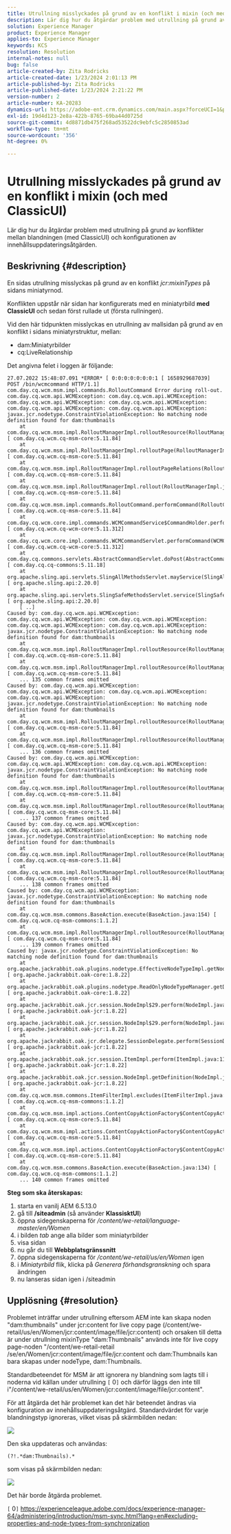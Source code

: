 ```yaml
---
title: Utrullning misslyckades på grund av en konflikt i mixin (och med ClassicUI)
description: Lär dig hur du åtgärdar problem med utrullning på grund av en konflikt i blandningen (med ClassicUI)
solution: Experience Manager
product: Experience Manager
applies-to: Experience Manager
keywords: KCS
resolution: Resolution
internal-notes: null
bug: false
article-created-by: Zita Rodricks
article-created-date: 1/23/2024 2:01:13 PM
article-published-by: Zita Rodricks
article-published-date: 1/23/2024 2:21:22 PM
version-number: 2
article-number: KA-20283
dynamics-url: https://adobe-ent.crm.dynamics.com/main.aspx?forceUCI=1&pagetype=entityrecord&etn=knowledgearticle&id=13e33cd9-f7b9-ee11-a569-6045bd006b3d
exl-id: 19d4d123-2e8a-422b-8765-69ba44d0725d
source-git-commit: 4d8871db475f268ad53522dc9ebfc5c2850853ad
workflow-type: tm+mt
source-wordcount: '356'
ht-degree: 0%

---
```


# Utrullning misslyckades på grund av en konflikt i mixin (och med ClassicUI)


Lär dig hur du åtgärdar problem med utrullning på grund av konflikter mellan blandningen (med ClassicUI) och konfigurationen av innehållsuppdateringsåtgärden.

## Beskrivning {#description}


En sidas utrullning misslyckas på grund av en konflikt *jcr:mixinTypes* på sidans miniatyrnod.

Konflikten uppstår när sidan har konfigurerats med en miniatyrbild <b>med ClassicUI</b> och sedan först rullade ut (första rullningen).

Vid den här tidpunkten misslyckas en utrullning av mallsidan på grund av en konflikt i sidans miniatyrstruktur, mellan:

- dam:Miniatyrbilder
- cq:LiveRelationship


Det angivna felet i loggen är följande:


```
27.07.2022 15:48:07.091 *ERROR* [ 0:0:0:0:0:0:0:1 [ 1658929687039]  POST /bin/wcmcommand HTTP/1.1]  com.day.cq.wcm.msm.impl.commands.RolloutCommand Error during roll-out.
com.day.cq.wcm.api.WCMException: com.day.cq.wcm.api.WCMException: com.day.cq.wcm.api.WCMException: com.day.cq.wcm.api.WCMException: com.day.cq.wcm.api.WCMException: com.day.cq.wcm.api.WCMException: javax.jcr.nodetype.ConstraintViolationException: No matching node definition found for dam:thumbnails
    at com.day.cq.wcm.msm.impl.RolloutManagerImpl.rolloutResource(RolloutManagerImpl.java:824) [ com.day.cq.wcm.cq-msm-core:5.11.84] 
    at com.day.cq.wcm.msm.impl.RolloutManagerImpl.rolloutPage(RolloutManagerImpl.java:693) [ com.day.cq.wcm.cq-msm-core:5.11.84] 
    at com.day.cq.wcm.msm.impl.RolloutManagerImpl.rolloutPageRelations(RolloutManagerImpl.java:624) [ com.day.cq.wcm.cq-msm-core:5.11.84] 
    at com.day.cq.wcm.msm.impl.RolloutManagerImpl.rollout(RolloutManagerImpl.java:515) [ com.day.cq.wcm.cq-msm-core:5.11.84] 
    at com.day.cq.wcm.msm.impl.commands.RolloutCommand.performCommand(RolloutCommand.java:153) [ com.day.cq.wcm.cq-msm-core:5.11.84] 
    at com.day.cq.wcm.core.impl.commands.WCMCommandService$CommandHolder.performCommand(WCMCommandService.java:178) [ com.day.cq.wcm.cq-wcm-core:5.11.312] 
    at com.day.cq.wcm.core.impl.commands.WCMCommandServlet.performCommand(WCMCommandServlet.java:120) [ com.day.cq.wcm.cq-wcm-core:5.11.312] 
    at com.day.cq.commons.servlets.AbstractCommandServlet.doPost(AbstractCommandServlet.java:49) [ com.day.cq.cq-commons:5.11.18] 
    at org.apache.sling.api.servlets.SlingAllMethodsServlet.mayService(SlingAllMethodsServlet.java:146) [ org.apache.sling.api:2.20.0] 
    at org.apache.sling.api.servlets.SlingSafeMethodsServlet.service(SlingSafeMethodsServlet.java:342) [ org.apache.sling.api:2.20.0] 
    [ ..] 
Caused by: com.day.cq.wcm.api.WCMException: com.day.cq.wcm.api.WCMException: com.day.cq.wcm.api.WCMException: com.day.cq.wcm.api.WCMException: com.day.cq.wcm.api.WCMException: javax.jcr.nodetype.ConstraintViolationException: No matching node definition found for dam:thumbnails
    at com.day.cq.wcm.msm.impl.RolloutManagerImpl.rolloutResource(RolloutManagerImpl.java:824) [ com.day.cq.wcm.cq-msm-core:5.11.84] 
    at com.day.cq.wcm.msm.impl.RolloutManagerImpl.rolloutResource(RolloutManagerImpl.java:811) [ com.day.cq.wcm.cq-msm-core:5.11.84] 
    ... 135 common frames omitted
Caused by: com.day.cq.wcm.api.WCMException: com.day.cq.wcm.api.WCMException: com.day.cq.wcm.api.WCMException: com.day.cq.wcm.api.WCMException: javax.jcr.nodetype.ConstraintViolationException: No matching node definition found for dam:thumbnails
    at com.day.cq.wcm.msm.impl.RolloutManagerImpl.rolloutResource(RolloutManagerImpl.java:824) [ com.day.cq.wcm.cq-msm-core:5.11.84] 
    at com.day.cq.wcm.msm.impl.RolloutManagerImpl.rolloutResource(RolloutManagerImpl.java:811) [ com.day.cq.wcm.cq-msm-core:5.11.84] 
    ... 136 common frames omitted
Caused by: com.day.cq.wcm.api.WCMException: com.day.cq.wcm.api.WCMException: com.day.cq.wcm.api.WCMException: javax.jcr.nodetype.ConstraintViolationException: No matching node definition found for dam:thumbnails
    at com.day.cq.wcm.msm.impl.RolloutManagerImpl.rolloutResource(RolloutManagerImpl.java:824) [ com.day.cq.wcm.cq-msm-core:5.11.84] 
    at com.day.cq.wcm.msm.impl.RolloutManagerImpl.rolloutResource(RolloutManagerImpl.java:811) [ com.day.cq.wcm.cq-msm-core:5.11.84] 
    ... 137 common frames omitted
Caused by: com.day.cq.wcm.api.WCMException: com.day.cq.wcm.api.WCMException: javax.jcr.nodetype.ConstraintViolationException: No matching node definition found for dam:thumbnails
    at com.day.cq.wcm.msm.impl.RolloutManagerImpl.rolloutResource(RolloutManagerImpl.java:824) [ com.day.cq.wcm.cq-msm-core:5.11.84] 
    at com.day.cq.wcm.msm.impl.RolloutManagerImpl.rolloutResource(RolloutManagerImpl.java:811) [ com.day.cq.wcm.cq-msm-core:5.11.84] 
    ... 138 common frames omitted
Caused by: com.day.cq.wcm.api.WCMException: javax.jcr.nodetype.ConstraintViolationException: No matching node definition found for dam:thumbnails
    at com.day.cq.wcm.msm.commons.BaseAction.execute(BaseAction.java:154) [ com.day.cq.wcm.cq-msm-commons:1.1.2] 
    at com.day.cq.wcm.msm.impl.RolloutManagerImpl.rolloutResource(RolloutManagerImpl.java:790) [ com.day.cq.wcm.cq-msm-core:5.11.84] 
    ... 139 common frames omitted
Caused by: javax.jcr.nodetype.ConstraintViolationException: No matching node definition found for dam:thumbnails
    at org.apache.jackrabbit.oak.plugins.nodetype.EffectiveNodeTypeImpl.getNodeDefinition(EffectiveNodeTypeImpl.java:454) [ org.apache.jackrabbit.oak-core:1.8.22] 
    at org.apache.jackrabbit.oak.plugins.nodetype.ReadOnlyNodeTypeManager.getDefinition(ReadOnlyNodeTypeManager.java:396) [ org.apache.jackrabbit.oak-core:1.8.22] 
    at org.apache.jackrabbit.oak.jcr.session.NodeImpl$29.perform(NodeImpl.java:1031) [ org.apache.jackrabbit.oak-jcr:1.8.22] 
    at org.apache.jackrabbit.oak.jcr.session.NodeImpl$29.perform(NodeImpl.java:1023) [ org.apache.jackrabbit.oak-jcr:1.8.22] 
    at org.apache.jackrabbit.oak.jcr.delegate.SessionDelegate.perform(SessionDelegate.java:207) [ org.apache.jackrabbit.oak-jcr:1.8.22] 
    at org.apache.jackrabbit.oak.jcr.session.ItemImpl.perform(ItemImpl.java:112) [ org.apache.jackrabbit.oak-jcr:1.8.22] 
    at org.apache.jackrabbit.oak.jcr.session.NodeImpl.getDefinition(NodeImpl.java:1023) [ org.apache.jackrabbit.oak-jcr:1.8.22] 
    at com.day.cq.wcm.msm.commons.ItemFilterImpl.excludes(ItemFilterImpl.java:91) [ com.day.cq.wcm.cq-msm-commons:1.1.2] 
    at com.day.cq.wcm.msm.impl.actions.ContentCopyActionFactory$ContentCopyAction.applyFilters(ContentCopyActionFactory.java:293) [ com.day.cq.wcm.cq-msm-core:5.11.84] 
    at com.day.cq.wcm.msm.impl.actions.ContentCopyActionFactory$ContentCopyAction.createCopy(ContentCopyActionFactory.java:245) [ com.day.cq.wcm.cq-msm-core:5.11.84] 
    at com.day.cq.wcm.msm.impl.actions.ContentCopyActionFactory$ContentCopyAction.doExecute(ContentCopyActionFactory.java:208) [ com.day.cq.wcm.cq-msm-core:5.11.84] 
    at com.day.cq.wcm.msm.commons.BaseAction.execute(BaseAction.java:134) [ com.day.cq.wcm.cq-msm-commons:1.1.2] 
    ... 140 common frames omitted
```


<b>Steg som ska återskapas:</b>

1. starta en vanilj AEM 6.5.13.0
2. gå till <b>/siteadmin</b> (så använder <b>KlassisktUI</b>)
3. öppna sidegenskaperna för */content/we-retail/language-master/en/Women*
4. i bilden *tab* ange alla bilder som miniatyrbilder
5. visa sidan
6. nu går du till <b>Webbplatsgränssnitt</b>
7. öppna sidegenskaperna för */content/we-retail/us/en/Women* igen
8. i *Miniatyrbild* flik, klicka på *Generera förhandsgranskning* och spara ändringen
9. nu lanseras sidan igen i /siteadmin



## Upplösning {#resolution}


Problemet inträffar under utrullning eftersom AEM inte kan skapa noden &quot;dam:thumbnails&quot; under jcr:content for live copy page (/content/we-retail/us/en/Women/jcr:content/image/file/jcr:content) och orsaken till detta är under utrullning mixinType &quot;dam:Thumbnails&quot; används inte för live copy page-noden &quot;/content/we-retail-retail /se/en/Women/jcr:content/image/file/jcr:content och dam:Thumbnails kan bara skapas under nodeType, dam:Thumbnails.

Standardbeteendet för MSM är att ignorera ny blandning som lagts till i noderna vid källan under utrullning `[` 0`]`  och därför läggs den inte till i&quot;/content/we-retail/us/en/Women/jcr:content/image/file/jcr:content&quot;.

För att åtgärda det här problemet kan det här beteendet ändras via konfiguration av innehållsuppdateringsåtgärd.
Standardvärdet för varje blandningstyp ignoreras, vilket visas på skärmbilden nedan:

![](assets/6e22f175-e313-ed11-b83d-002248086a27.png)

Den ska uppdateras och användas:


```
(?!.*dam:Thumbnails).*
```


som visas på skärmbilden nedan:

![](assets/4d5f7db7-e313-ed11-b83d-002248086a27.png)

Det här borde åtgärda problemet.

`[` 0`]` https://experienceleague.adobe.com/docs/experience-manager-64/administering/introduction/msm-sync.html?lang=en#excluding-properties-and-node-types-from-synchronization
